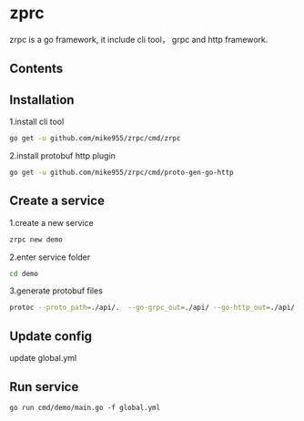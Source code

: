 # zprc
zrpc is a go framework, it include cli tool， grpc and http framework.

## Contents

## Installation

1.install cli tool

```bash
go get -u github.com/mike955/zrpc/cmd/zrpc
```

2.install protobuf http plugin

```bash
go get -u github.com/mike955/zrpc/cmd/proto-gen-go-http
```

## Create a service

1.create a new service

```sh
zrpc new demo
```

2.enter service folder
```sh
cd demo
```

3.generate protobuf files
```sh
protoc --proto_path=./api/.  --go-grpc_out=./api/ --go-http_out=./api/ --go_out=./api/ demo.proto
```

## Update config

update global.yml

## Run service

```
go run cmd/demo/main.go -f global.yml
```